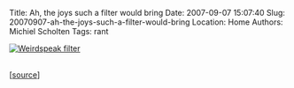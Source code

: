 Title: Ah, the joys such a filter would bring
Date: 2007-09-07 15:07:40
Slug: 20070907-ah-the-joys-such-a-filter-would-bring
Location: Home
Authors: Michiel Scholten
Tags: rant

<div class="content-image"><div><a href="http://nodwick.humor.gamespy.com/ffn/index.php?date=2007-09-05"><img src="http://aquariusoft.org/~mbscholt/images/content/2007-09-05_ffn_scaled.jpg" alt="Weirdspeak filter" title="Weirdspeak filter" /></a></div></div>
<br style="clear: both;" />

<p>[<a href="http://nodwick.humor.gamespy.com/ffn/index.php?date=2007-09-05">source</a>]</p>